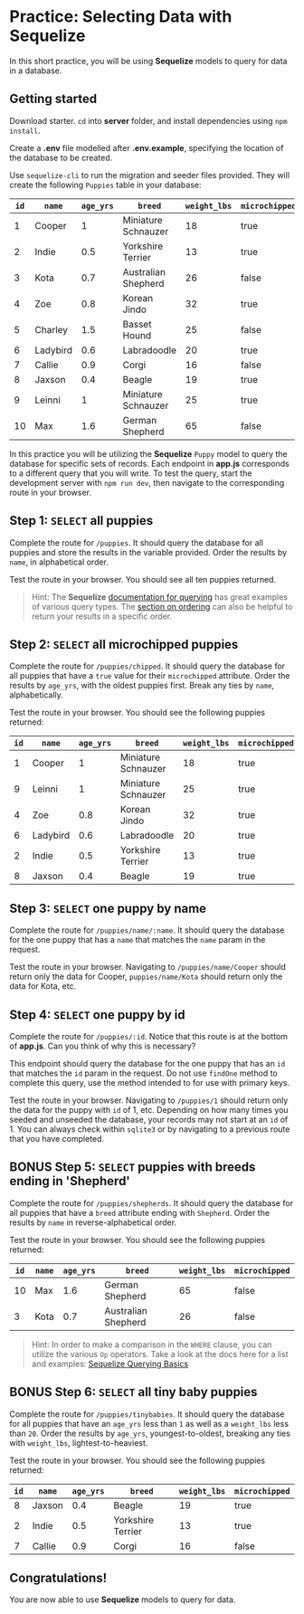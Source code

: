 # Practice: Selecting Data with Sequelize

In this short practice, you will be using **Sequelize** models to query for data 
in a database.

## Getting started

Download starter. `cd` into __server__ folder, and install dependencies using
`npm install`.

Create a __.env__ file modelled after __.env.example__, specifying the location 
of the database to be created.

Use `sequelize-cli` to run the migration and seeder files provided. They will 
create the following `Puppies` table in your database:

| `id` | `name`   | `age_yrs` | `breed`             | `weight_lbs` | `microchipped` |
| ---- | -------- | --------- | ------------------- | ------------ | -------------- |
| 1    | Cooper   | 1         | Miniature Schnauzer | 18           | true           |
| 2    | Indie    | 0.5       | Yorkshire Terrier   | 13           | true           |
| 3    | Kota     | 0.7       | Australian Shepherd | 26           | false          |
| 4    | Zoe      | 0.8       | Korean Jindo        | 32           | true           |
| 5    | Charley  | 1.5       | Basset Hound        | 25           | false          |
| 6    | Ladybird | 0.6       | Labradoodle         | 20           | true           |
| 7    | Callie   | 0.9       | Corgi               | 16           | false          |
| 8    | Jaxson   | 0.4       | Beagle              | 19           | true           |
| 9    | Leinni   | 1         | Miniature Schnauzer | 25           | true           |
| 10   | Max      | 1.6       | German Shepherd     | 65           | false          |

In this practice you will be utilizing the **Sequelize** `Puppy` model to query 
the database for specific sets of records. Each endpoint in __app.js__ 
corresponds to a different query that you will write. To test the query, 
start the development server with `npm run dev`, then navigate to the 
corresponding route in your browser.


## Step 1: `SELECT` all puppies

Complete the route for `/puppies`. It should query the database for all puppies 
and store the results in the variable provided. Order the results by `name`, in 
alphabetical order.

Test the route in your browser. You should see all ten puppies returned.

> Hint: The **Sequelize** [documentation for querying][sequelize-querying] has 
> great examples of various query types. The [section on ordering][sequelize-order] 
> can also be helpful to return your results in a specific order.


## Step 2: `SELECT` all microchipped puppies

Complete the route for `/puppies/chipped`. It should query the database for all 
puppies that have a `true` value for their `microchipped` attribute. Order the 
results by `age_yrs`, with the oldest puppies first. Break any ties by `name`, 
alphabetically.

Test the route in your browser. You should see the following puppies returned:

| `id` | `name`   | `age_yrs` | `breed`             | `weight_lbs` | `microchipped` |
| ---- | -------- | --------- | ------------------- | ------------ | -------------- |
| 1    | Cooper   | 1         | Miniature Schnauzer | 18           | true           |
| 9    | Leinni   | 1         | Miniature Schnauzer | 25           | true           |
| 4    | Zoe      | 0.8       | Korean Jindo        | 32           | true           |
| 6    | Ladybird | 0.6       | Labradoodle         | 20           | true           |
| 2    | Indie    | 0.5       | Yorkshire Terrier   | 13           | true           |
| 8    | Jaxson   | 0.4       | Beagle              | 19           | true           |


## Step 3: `SELECT` one puppy by name

Complete the route for `/puppies/name/:name`. It should query the database for 
the one puppy that has a `name` that matches the `name` param in the request.

Test the route in your browser. Navigating to `/puppies/name/Cooper` should 
return only the data for Cooper, `puppies/name/Kota` should return only the data 
for Kota, etc.


## Step 4: `SELECT` one puppy by id

Complete the route for `/puppies/:id`. Notice that this route is at the bottom 
of __app.js__. Can you think of why this is necessary?

This endpoint should query the database for the one puppy that has an `id` that 
matches the `id` param in the request. Do not use `findOne` method to complete 
this query, use the method intended to for use with primary keys.

Test the route in your browser. Navigating to `/puppies/1` should return only 
the data for the puppy with `id` of 1, etc. Depending on how many times you 
seeded and unseeded the database, your records may not start at an `id` of 1. 
You can always check within `sqlite3` or by navigating to a previous route that 
you have completed.


## BONUS Step 5: `SELECT` puppies with breeds ending in 'Shepherd'

Complete the route for `/puppies/shepherds`. It should query the database for 
all puppies that have a `breed` attribute ending with `Shepherd`. Order the 
results by `name` in reverse-alphabetical order.

Test the route in your browser. You should see the following puppies returned:

| `id` | `name` | `age_yrs` | `breed`             | `weight_lbs` | `microchipped` |
| ---- | ------ | --------- | ------------------- | ------------ | -------------- |
| 10   | Max    | 1.6       | German Shepherd     | 65           | false          |
| 3    | Kota   | 0.7       | Australian Shepherd | 26           | false          |

> Hint: In order to make a comparison in the `WHERE` clause, you can utilize the 
> various `Op` operators. Take a look at the docs here for a list and examples: 
> [Sequelize Querying Basics][sequelize-operators]


## BONUS Step 6: `SELECT` all tiny baby puppies

Complete the route for `/puppies/tinybabies`. It should query the database for 
all puppies that have an `age_yrs` less than `1` as well as a `weight_lbs` less 
than `20`. Order the results by `age_yrs`, youngest-to-oldest, breaking any ties
with `weight_lbs`, lightest-to-heaviest.

Test the route in your browser. You should see the following puppies returned:

| `id` | `name` | `age_yrs` | `breed`           | `weight_lbs` | `microchipped` |
| ---- | ------ | --------- | ----------------- | ------------ | -------------- |
| 8    | Jaxson | 0.4       | Beagle            | 19           | true           |
| 2    | Indie  | 0.5       | Yorkshire Terrier | 13           | true           |
| 7    | Callie | 0.9       | Corgi             | 16           | false          |


## Congratulations!

You are now able to use **Sequelize** models to query for data.


[sequelize-querying]: https://sequelize.org/master/manual/model-querying-basics.html
[sequelize-order]: https://sequelize.org/master/manual/model-querying-basics.html#ordering-and-grouping
[sequelize-operators]: https://sequelize.org/master/manual/model-querying-basics.html#operators